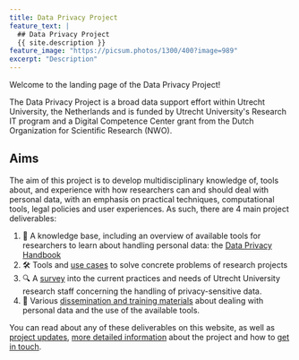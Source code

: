 ```yaml
---
title: Data Privacy Project
feature_text: |
  ## Data Privacy Project
  {{ site.description }}
feature_image: "https://picsum.photos/1300/400?image=989"
excerpt: "Description"
---
```


<p>Welcome to the landing page of the Data Privacy Project!</p>
<p>
    The Data Privacy Project is a broad data support effort within Utrecht University, the Netherlands and is funded by Utrecht University's Research IT program 
    and a Digital Competence Center grant from the Dutch Organization for Scientific Research (NWO).
</p>
<h2>Aims</h2>
<p>
    The aim of this project is to develop multidisciplinary knowledge of, tools about, and experience with how researchers can and should deal with personal data, 
    with an emphasis on practical techniques, computational tools, legal policies and user experiences. As such, there are 4 main project deliverables:
</p>

<ol>
    <li>
        🧠 A knowledge base, including an overview of available tools for researchers to learn about handling personal data: the <a href=handbook>Data Privacy Handbook</a>
    </li>
    <li>
        🛠️ Tools and <a href=use-cases>use cases</a> to solve concrete problems of research projects
    </li>
    <li>
        🔍 A <a href=survey>survey</a> into the current practices and needs of Utrecht University research staff concerning the handling of privacy-sensitive data.
    </li>
    <li>
        💪 Various <a href=outreach>dissemination and training materials</a> about dealing with personal data and the use of the available tools.
    </li>
</ol>

You can read about any of these deliverables on this website, as well as <a href=news>project updates</a>, <a href=about>more detailed information</a> 
about the project and how to <a href=contact>get in touch</a>.